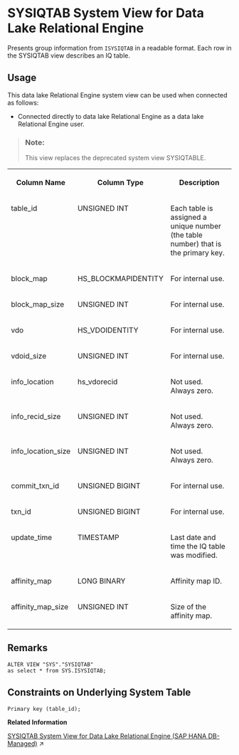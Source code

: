 <!-- loioa5d13c7c84f21015b250b3f01079ca24 -->

# SYSIQTAB System View for Data Lake Relational Engine

Presents group information from `ISYSIQTAB` in a readable format. Each row in the SYSIQTAB view describes an IQ table.



<a name="loioa5d13c7c84f21015b250b3f01079ca24__section_erg_yv3_g4b"/>

## Usage

This data lake Relational Engine system view can be used when connected as follows:

-   Connected directly to data lake Relational Engine as a data lake Relational Engine user.



> ### Note:  
> This view replaces the deprecated system view SYSIQTABLE.


<table>
<tr>
<th valign="top" rowspan="1">

Column Name

</th>
<th valign="top" rowspan="1">

Column Type

</th>
<th valign="top" rowspan="1">

Description

</th>
</tr>
<tr>
<td valign="top" rowspan="1">

table\_id

</td>
<td valign="top" rowspan="1">

UNSIGNED INT

</td>
<td valign="top" rowspan="1">

Each table is assigned a unique number \(the table number\) that is the primary key.

</td>
</tr>
<tr>
<td valign="top" rowspan="1">

block\_map

</td>
<td valign="top" rowspan="1">

HS\_BLOCKMAPIDENTITY

</td>
<td valign="top" rowspan="1">

For internal use.

</td>
</tr>
<tr>
<td valign="top" rowspan="1">

block\_map\_size

</td>
<td valign="top" rowspan="1">

UNSIGNED INT

</td>
<td valign="top" rowspan="1">

For internal use.

</td>
</tr>
<tr>
<td valign="top" rowspan="1">

vdo

</td>
<td valign="top" rowspan="1">

HS\_VDOIDENTITY

</td>
<td valign="top" rowspan="1">

For internal use.

</td>
</tr>
<tr>
<td valign="top" rowspan="1">

vdoid\_size

</td>
<td valign="top" rowspan="1">

UNSIGNED INT

</td>
<td valign="top" rowspan="1">

For internal use.

</td>
</tr>
<tr>
<td valign="top" rowspan="1">

info\_location

</td>
<td valign="top" rowspan="1">

hs\_vdorecid

</td>
<td valign="top" rowspan="1">

Not used. Always zero.

</td>
</tr>
<tr>
<td valign="top" rowspan="1">

info\_recid\_size

</td>
<td valign="top" rowspan="1">

UNSIGNED INT

</td>
<td valign="top" rowspan="1">

Not used. Always zero.

</td>
</tr>
<tr>
<td valign="top" rowspan="1">

info\_location\_size

</td>
<td valign="top" rowspan="1">

UNSIGNED INT

</td>
<td valign="top" rowspan="1">

Not used. Always zero.

</td>
</tr>
<tr>
<td valign="top" rowspan="1">

commit\_txn\_id

</td>
<td valign="top" rowspan="1">

UNSIGNED BIGINT

</td>
<td valign="top" rowspan="1">

For internal use.

</td>
</tr>
<tr>
<td valign="top" rowspan="1">

txn\_id

</td>
<td valign="top" rowspan="1">

UNSIGNED BIGINT

</td>
<td valign="top" rowspan="1">

For internal use.

</td>
</tr>
<tr>
<td valign="top" rowspan="1">

update\_time

</td>
<td valign="top" rowspan="1">

TIMESTAMP

</td>
<td valign="top" rowspan="1">

Last date and time the IQ table was modified.

</td>
</tr>
<tr>
<td valign="top">

affinity\_map

</td>
<td valign="top">

LONG BINARY

</td>
<td valign="top">

Affinity map ID.

</td>
</tr>
<tr>
<td valign="top">

affinity\_map\_size

</td>
<td valign="top" rowspan="1">

UNSIGNED INT

</td>
<td valign="top">

Size of the affinity map.

</td>
</tr>
</table>



<a name="loioa5d13c7c84f21015b250b3f01079ca24__SYSIQTAB_remarks1"/>

## Remarks

```
ALTER VIEW "SYS"."SYSIQTAB"
as select * from SYS.ISYSIQTAB;
```



<a name="loioa5d13c7c84f21015b250b3f01079ca24__SYSIQTAB_constraints1"/>

## Constraints on Underlying System Table

```
Primary key (table_id);
```

**Related Information**  


[SYSIQTAB System View for Data Lake Relational Engine (SAP HANA DB-Managed)](https://help.sap.com/viewer/a898e08b84f21015969fa437e89860c8/2024_3_QRC/en-US/a36fd876b1164cdb8100fe41c2b8fd61.html "Presents group information from ISYSIQTAB in a readable format. Each row in the SYSIQTAB view describes an IQ table.") :arrow_upper_right:

